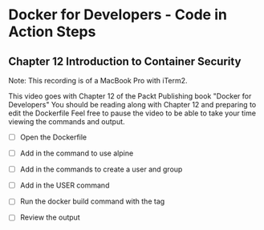 # Docker for Developers - Code in Action Steps

## Chapter 12 Introduction to Container Security
Note: This recording is of a MacBook Pro with iTerm2.

This video goes with Chapter 12 of the Packt Publishing book "Docker for Developers"
You should be reading along with Chapter 12 and preparing to edit the Dockerfile
Feel free to pause the video to be able to take your time viewing the commands and output.

- [ ] Open the Dockerfile
- [ ] Add in the command to use alpine
- [ ] Add in the commands to create a user and group
- [ ] Add in the USER command
- [ ] Run the docker build command with the tag
- [ ] Review the output

